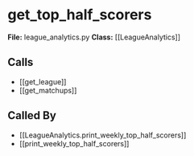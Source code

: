 # get_top_half_scorers

**File:** league_analytics.py
**Class:** [[LeagueAnalytics]]

## Calls

- [[get_league]]
- [[get_matchups]]

## Called By

- [[LeagueAnalytics.print_weekly_top_half_scorers]]
- [[print_weekly_top_half_scorers]]

